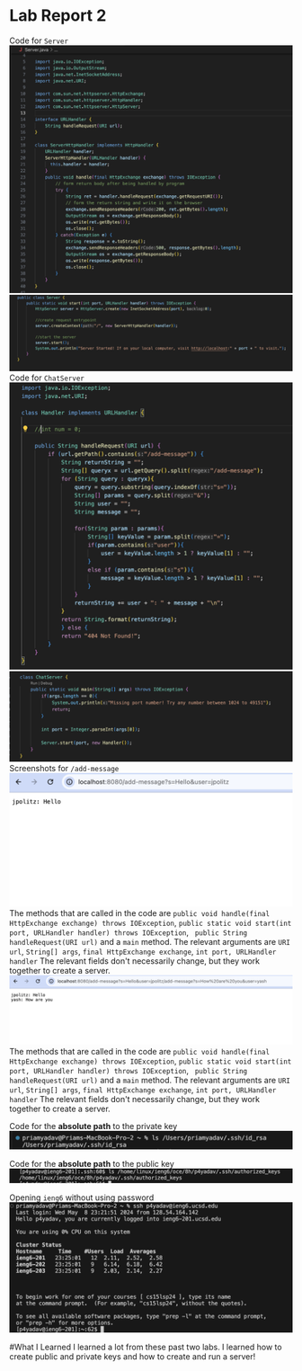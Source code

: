 # **Lab Report 2**
Code for `Server`
![Image](https://github.com/priamyadav22/cse15l-lab-reports/blob/main/ServerCode1.png)
![Image](https://github.com/priamyadav22/cse15l-lab-reports/blob/main/ServerCode3.png)
Code for `ChatServer`
![Image](https://github.com/priamyadav22/cse15l-lab-reports/blob/main/ChatServerCode1.png)
![Image](https://github.com/priamyadav22/cse15l-lab-reports/blob/main/ChatServerCode2.png)
Screenshots for `/add-message`
![Image](https://github.com/priamyadav22/cse15l-lab-reports/blob/main/%3Aaddmessage1.png)
The methods that are called in the code are `public void handle(final HttpExchange exchange) throws IOException`, `public static void start(int port, URLHandler handler) throws IOException`, ` public String handleRequest(URI url)` and a `main` method.
The relevant arguments are `URI url`, `String[] args`,  `final HttpExchange exchange`, `int port, URLHandler handler`
The relevant fields don't necessarily change, but they work together to create a server.
![Image](https://github.com/priamyadav22/cse15l-lab-reports/blob/main/%3Aaddmessage2.png)
The methods that are called in the code are `public void handle(final HttpExchange exchange) throws IOException`, `public static void start(int port, URLHandler handler) throws IOException`, ` public String handleRequest(URI url)` and a `main` method.
The relevant arguments are `URI url`, `String[] args`,  `final HttpExchange exchange`, `int port, URLHandler handler`
The relevant fields don't necessarily change, but they work together to create a server.

Code for the **absolute path** to the private key
![Image](https://github.com/priamyadav22/cse15l-lab-reports/blob/main/the%20right%20one.png)

Code for the **absolute path** to the public key
![Image](https://github.com/priamyadav22/cse15l-lab-reports/blob/main/absolute%20path%20ieng6.png)

Opening `ieng6` without using password
![Image](https://github.com/priamyadav22/cse15l-lab-reports/blob/main/loggingin.png)

#What I Learned
I learned a lot from these past two labs. I learned how to create public and private keys and how to create and run a server!

